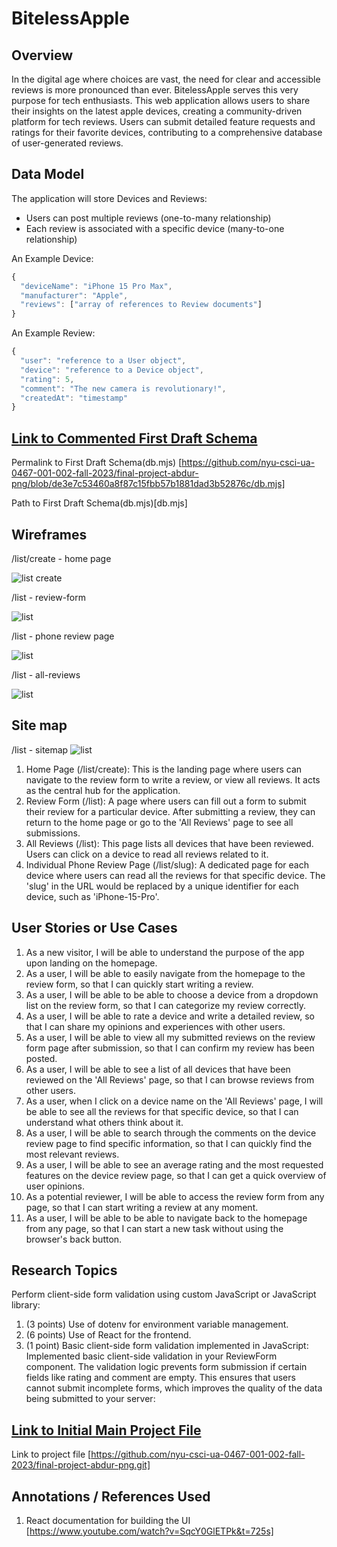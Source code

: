 # BitelessApple

## Overview

In the digital age where choices are vast, the need for clear and accessible reviews is more pronounced than ever. BitelessApple serves this very purpose for tech enthusiasts. This web application allows users to share their insights on the latest apple devices, creating a community-driven platform for tech reviews. Users can submit detailed feature requests and ratings for their favorite devices, contributing to a comprehensive database of user-generated reviews.

## Data Model

The application will store Devices and Reviews:

- Users can post multiple reviews (one-to-many relationship)
- Each review is associated with a specific device (many-to-one relationship)

An Example Device:

```javascript
{
  "deviceName": "iPhone 15 Pro Max",
  "manufacturer": "Apple",
  "reviews": ["array of references to Review documents"]
}
```

An Example Review:

```javascript
{
  "user": "reference to a User object",
  "device": "reference to a Device object",
  "rating": 5,
  "comment": "The new camera is revolutionary!",
  "createdAt": "timestamp"
}

```

## [Link to Commented First Draft Schema](db.mjs)

Permalink to First Draft Schema(db.mjs) [https://github.com/nyu-csci-ua-0467-001-002-fall-2023/final-project-abdur-png/blob/de3e7c53460a8f87c15fbb57b1881dad3b52876c/db.mjs]

Path to First Draft Schema(db.mjs)[db.mjs]

## Wireframes

/list/create - home page

![list create](documentation/homepage.png)

/list - review-form

![list](documentation//review-form.png)

/list - phone review page

![list](documentation/phone-review.png)

/list - all-reviews

![list](documentation/all-reviews.png)

## Site map

/list - sitemap
![list](documentation/sitemap.png)

1. Home Page (/list/create): This is the landing page where users can navigate to the review form to write a review, or view all reviews. It acts as the central hub for the application.
2. Review Form (/list): A page where users can fill out a form to submit their review for a particular device. After submitting a review, they can return to the home page or go to the 'All Reviews' page to see all submissions.
3. All Reviews (/list): This page lists all devices that have been reviewed. Users can click on a device to read all reviews related to it.
4. Individual Phone Review Page (/list/slug): A dedicated page for each device where users can read all the reviews for that specific device. The 'slug' in the URL would be replaced by a unique identifier for each device, such as 'iPhone-15-Pro'.

## User Stories or Use Cases

1. As a new visitor, I will be able to understand the purpose of the app upon landing on the homepage.
2. As a user, I will be able to easily navigate from the homepage to the review form, so that I can quickly start writing a review.
3. As a user, I will be able to be able to choose a device from a dropdown list on the review form, so that I can categorize my review correctly.
4. As a user, I will be able to rate a device and write a detailed review, so that I can share my opinions and experiences with other users.
5. As a user, I will be able to view all my submitted reviews on the review form page after submission, so that I can confirm my review has been posted.
6. As a user, I will be able to see a list of all devices that have been reviewed on the 'All Reviews' page, so that I can browse reviews from other users.
7. As a user, when I click on a device name on the 'All Reviews' page, I will be able to see all the reviews for that specific device, so that I can understand what others think about it.
8. As a user, I will be able to search through the comments on the device review page to find specific information, so that I can quickly find the most relevant reviews.
9. As a user, I will be able to see an average rating and the most requested features on the device review page, so that I can get a quick overview of user opinions.
10. As a potential reviewer, I will be able to access the review form from any page, so that I can start writing a review at any moment.
11. As a user, I will be able to be able to navigate back to the homepage from any page, so that I can start a new task without using the browser's back button.

## Research Topics

Perform client-side form validation using custom JavaScript or JavaScript library:

1. (3 points) Use of dotenv for environment variable management.
2. (6 points) Use of React for the frontend.
3. (1 point) Basic client-side form validation implemented in JavaScript:
   Implemented basic client-side validation in your ReviewForm component. The validation logic prevents form submission if certain fields like rating and comment are empty. This ensures that users cannot submit incomplete forms, which improves the quality of the data being submitted to your server:

## [Link to Initial Main Project File](app.mjs)

Link to project file [https://github.com/nyu-csci-ua-0467-001-002-fall-2023/final-project-abdur-png.git]

## Annotations / References Used

1. React documentation for building the UI [https://www.youtube.com/watch?v=SqcY0GlETPk&t=725s]
